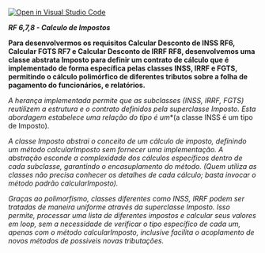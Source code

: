[![Open in Visual Studio Code](https://classroom.github.com/assets/open-in-vscode-2e0aaae1b6195c2367325f4f02e2d04e9abb55f0b24a779b69b11b9e10269abc.svg)](https://classroom.github.com/online_ide?assignment_repo_id=20461449&assignment_repo_type=AssignmentRepo)


***RF 6,7,8 - Calculo de Impostos***

**Para desenvolvermos os requisitos Calcular Desconto de INSS RF6,  Calcular FGTS RF7 e Calcular Desconto de IRRF RF8, desenvolvemos uma classe abstrata Imposto para definir um contrato de cálculo que é implementado de forma específica pelas classes INSS, IRRF e FGTS, permitindo o cálculo polimórfico de diferentes tributos sobre a folha de pagamento do funcionários, e relatórios.**

*A herança implementada permite que as subclasses (INSS, IRRF, FGTS) reutilizem a estrutura e o contrato definidos pela superclasse Imposto. Esta abordagem estabelece uma relação do tipo é um**(a classe INSS é um tipo de Imposto).

*A classe Imposto abstrai o conceito de um cálculo de imposto, definindo um método calcularImposto sem fornecer uma implementação. A abstração esconde a complexidade dos cálculos específicos dentro de cada subclasse, garantindo o encasuplamento do método. (Quem utiliza as classes não precisa conhecer os detalhes de cada cálculo; basta invocar o método padrão calcularImposto).* 

*Graças ao polimorfismo, classes diferentes como INSS, IRRF podem ser tratadas de maneira uniforme através da superclasse Imposto. Isso permite, processar uma lista de diferentes impostos e calcular seus valores em loop, sem a necessidade de verificar o tipo específico de cada um, apenas com o método calcularImposto, inclusive facilita o acoplamento de novos métodos de possiveis novas tributações.*
